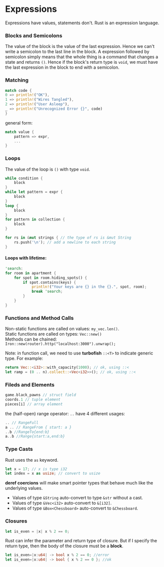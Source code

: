 # Expressions

Expressions have values, statements don't.
Rust is an expression language.

### Blocks and Semicolons

The value of the block is the value of the last expression. Hence we can't write a semicolon to the last line in the block. A expression followed by semicolon simply means that the whole thing is a command that changes a state and returns `()`. Hence if the block's return type is `void`, we must have the last expression in the block to end with a semicolon.

### Matching

```rust
match code {
0 => println!("OK"),
1 => println!("Wires Tangled"),
2 => println!("User Asleep"),
_ => println!("Unrecognized Error {}", code)
}
```

general form:

```rust
match value {
    pattern => expr,
    ...
}
```

### Loops

The value of the loop is `()` with type `void`.

```rust
while condition {
    block
}
while let pattern = expr {
    block
}
loop {
    block
}
for pattern in collection {
    block
}
```

```rust
for rs in &mut strings { // the type of rs is &mut String
    rs.push('\n'); // add a newline to each string
}
```

#### Loops with lifetime:

```rust
'search:
for room in apartment {
    for spot in room.hiding_spots() {
        if spot.contains(keys) {
            println!("Your keys are {} in the {}.", spot, room);
            break 'search;
        }
    }
}
```

### Functions and Method Calls

Non-static functions are called on values: `my_vec.len()`. <br>
Static functions are called on types: `Vec::new()` <br>
Methods can be chained: `Iron::new(router).http("localhost:3000").unwrap();` <br>

Note: in function call, we need to use **turbofish** `::<T>` to indicate generic type. For example:

```rust
return Vec::<i32>::with_capacity(1000); // ok, using ::<
let ramp = (0 .. n).collect::<Vec<i32>>(); // ok, using ::<
```

### Fileds and Elements

```rust
game.black_pawns // struct field
coords.1 // tuple element
pieces[i] // array element
```

the (half-open) range operator: `..` have 4 different usages:

```rust
.. // RangeFull
a .. // RangeFrom { start: a }
..b //RangeTo{end:b}
a..b //Range{start:a,end:b}
```

### Type Casts

Rust uses the `as` keyword.

```rust
let x = 17; // x is type i32
let index = x as usize; // convert to usize
```

**deref coercions** will make smart pointer types that behave much like the underlying values.

- Values of type `&String` auto-convert to type `&str` without a cast.
- Values of type `&Vec<i32>` auto-convert to `&[i32]`.
- Values of type `&Box<Chessboard>` auto-convert to `&Chessboard`.

### Closures

```rust
let is_even = |x| x % 2 == 0;
```

Rust can infer the parameter and return type of closure. But if I specify the return type, then the body of the closure must be a **block**.

```rust
let is_even=|x:u64| -> bool x % 2 == 0; //error
let is_even=|x:u64| -> bool { x % 2 == 0 }; //ok
```
